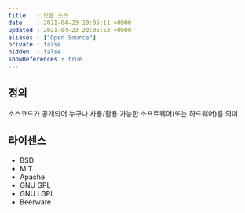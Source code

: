 ```yaml
---
title   : 오픈 소스 
date    : 2021-04-23 20:05:11 +0900
updated : 2021-04-23 20:05:52 +0900
aliases : ["Open Source"]
private : false
hidden  : false
showReferences : true
---
```

## 정의
소스코드가 공개되어 누구나 사용/활용 가능한 소프트웨어(또는 하드웨어)를 의미 

## 라이센스
- BSD
- MIT
- Apache
- GNU GPL
- GNU LGPL
- Beerware  
